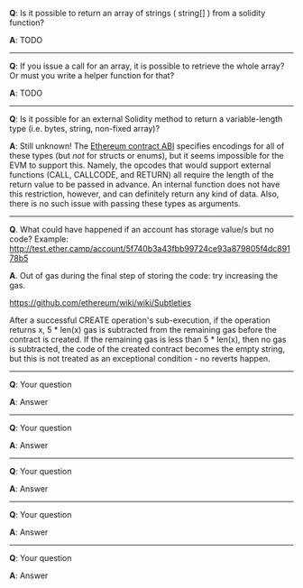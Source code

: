**Q**: Is it possible to return an array of strings ( string[] ) from a solidity function?

**A**: TODO

---
**Q**: If you issue a call for an array, it is possible to retrieve the whole array? Or must you write a helper function for that?

**A**: TODO

---
**Q**: Is it possible for an external Solidity method to return a variable-length type (i.e. bytes, string, non-fixed array)?

**A**: Still unknown!  The [Ethereum contract ABI](https://github.com/ethereum/wiki/wiki/Ethereum-Contract-ABI) specifies encodings for all of these types (but *not* for structs or enums), but it seems impossible for the EVM to support this.  Namely, the opcodes that would support external functions (CALL, CALLCODE, and RETURN) all require the length of the return value to be passed in advance.  An internal function does not have this restriction, however, and can definitely return any kind of data.  Also, there is no such issue with passing these types as arguments.

---
**Q**.  What could have happened if an account has storage value/s but no code?  Example: http://test.ether.camp/account/5f740b3a43fbb99724ce93a879805f4dc89178b5

**A**.  Out of gas during the final step of storing the code: try increasing the gas.

https://github.com/ethereum/wiki/wiki/Subtleties

After a successful CREATE operation's sub-execution, if the operation returns x, 5 * len(x) gas is subtracted from the remaining gas before the contract is created. If the remaining gas is less than 5 * len(x), then no gas is subtracted, the code of the created contract becomes the empty string, but this is not treated as an exceptional condition - no reverts happen.

---
**Q**:  Your question

**A**:  Answer

---
**Q**:  Your question

**A**:  Answer

---
**Q**:  Your question

**A**:  Answer

---
**Q**:  Your question

**A**:  Answer

---
**Q**:  Your question

**A**:  Answer

